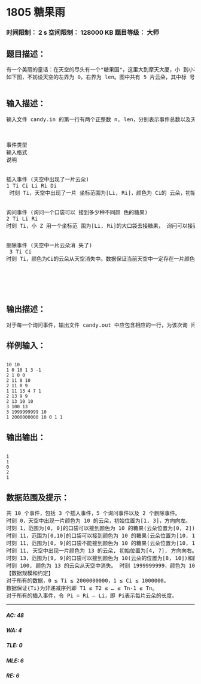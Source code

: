 # 1805 糖果雨   
### 时间限制： 2 s     空间限制： 128000 KB     题目等级： 大师  
## 题目描述：  

<pre>
有一个美丽的童话：在天空的尽头有一个"糖果国"，这里大到摩天大厦，小 到小花小草都是用糖果建造而成的。更加神奇的是，天空中飘满了五颜六色的糖 果云，很快糖果雨密密麻麻从天而落，红色的是草莓糖，黄色的是柠檬糖，绿色 的是薄荷糖，黑色的是巧克力糖……这时糖果国的小朋友们便会拿出大大小小的 口袋来接天空中落下的糖果，拿回去与朋友们一起分享。 对糖果情有独钟的小 Z 憧憬着能够来到这样一个童话的国度。所谓日有所 思，夜有所梦，这天晚上小 Z 梦见自己来到了"糖果国"。他惊喜地发现，任何时 候天空中所有的云朵颜色都不相同，不同颜色的云朵在不断地落下相应颜色的糖 果。更加有趣的是所有的云朵都在做着匀速往返运动，不妨想象天空是有边界的， 而所有的云朵恰好在两个边界之间做着往返运动。每一个单位时间云朵向左或向 右运动一个单位，当云朵的左界碰到天空的左界，它会改变方向向右运动；当云 朵完全移出了天空的右界，它会改变方向向左运动。 我们不妨把天空想象为一个平面直角坐标系，而云朵则抽象为线段(线段可能退化为点)：
如下图，不妨设天空的左界为 0，右界为 len。图中共有 5 片云朵，其中标 号为 1 的云朵恰好改变方向向右运动，标号为 2 的云朵恰好改变方向向左运动。 忽略云朵的纵坐标，它们在运动过程中不会相互影响。 小Z 发现天空中会不断出现一些云朵(某个时刻从某个初始位置开始朝某个 方向运动)，而有的云朵运动到一定时刻就会从天空中消失，而在运动的过程中 糖果在不断地下落。小 Z 决定拿很多口袋来接糖果，口袋容量是无限的，但袋 口大小却是有限的。例如在时刻 T小Z拿一个横坐标范围为[L, R]的口袋来接糖 果，如果[L, R]存在一个位置 x，该位置有某种颜色的糖果落下，则认为该口袋可 接到此种颜色的糖果。极端情况下，袋口区间可能是一个点，譬如[0,0]、[1,1]，但仍然可以接到相应位置的糖果。通常可以接到的糖果总数会很大，因而小 Z 想知道每一次(即拿出口袋的一瞬间)他的口袋可以接到多少种不同颜色的糖果。 糖果下落的时间忽略不计。

</pre>
  
  
## 输入描述：  

<pre>
输入文件 candy.in 的第一行有两个正整数 n, len，分别表示事件总数以及天空 的“边界”。 接下来 n 行每行描述一个事件，所有的事件按照输入顺序依次发生。每行的 第一个数 k（k = 1，2，3）分别表示事件的类型，分别对应三种事件：插入事件， 询问事件以及删除事件。输入格式如下：



事件类型
输入格式
说明


插入事件 (天空中出现了一片云朵)
1 Ti Ci Li Ri Di
 时刻 Ti，天空中出现了一片 坐标范围为[Li, Ri]，颜色为 Ci的 云朵，初始的时候云朵运动方向 为向左(Di = -1)或向右(Di = 1)。 满足 0 ≤ Li ≤ Ri ≤ len，Di = -1 或 1。数据保证任何时刻空中不 会出现两片颜色相同的云朵。


询问事件 (询问一个口袋可以 接到多少种不同颜 色的糖果) 
2 Ti Li Ri
时刻 Ti，小 Z 用一个坐标范 围为[Li, Ri]的大口袋去接糖果， 询问可以接到多少种不同的糖 果。满足 0 ≤ Li ≤ Ri ≤ len。


删除事件 (天空中一片云朵消 失了) 
 3 Ti Ci
时刻 Ti，颜色为Ci的云朵从天空消失中。数据保证当前天空中一定存在一片颜色为Ci的云 朵。



  
      
</pre>
  
  
## 输出描述：  

<pre>
对于每一个询问事件，输出文件 candy.out 中应包含相应的一行，为该次询 问的答案，即口袋可以接到多少种不同的糖果。
</pre>
  
  
## 样例输入：  

<pre><code>
10 10
1 0 10 1 3 -1
2 1 0 0
2 11 0 10
2 11 0 9
1 11 13 4 7 1
2 13 9 9
2 13 10 10
3 100 13
3 1999999999 10
1 2000000000 10 0 1 1
</code></pre>
  
  
## 输出输出：  

<pre><code>
1
1
0
2
1
</code></pre>
  
  
## 数据范围及提示：  

<pre>
共 10 个事件，包括 3 个插入事件，5 个询问事件以及 2 个删除事件。
时刻 0，天空中出现一片颜色为 10 的云朵，初始位置为[1, 3]，方向向左。
时刻 1，范围为[0, 0]的口袋可以接到颜色为 10 的糖果(云朵位置为[0, 2])。
时刻 11，范围为[0,10]的口袋可以接到颜色为 10 的糖果(云朵位置为[10, 12])。
时刻 11，范围为[0, 9]的口袋不能接到颜色为 10 的糖果(云朵位置为[10, 12])。
时刻 11, 天空中出现一片颜色为 13 的云朵, 初始位置为[4, 7], 方向向右。
时刻 13，范围为[9, 9]的口袋可以接到颜色为 10(云朵的位置为[8, 10])和颜色 为 13(云朵的位置为[6, 9])两种不同的糖果。 时刻 13，范围为[10, 10]的口袋仅仅可以接到颜色为 10 的一种糖果(云朵的位 置为[8, 10])，而不可以接到颜色为 13 的糖果(云朵的位置为[6, 9]),。
时刻 100, 颜色为 13 的云朵从天空中消失。 时刻 1999999999，颜色为 10 的云朵从天空中消失。 时刻 2000000000，天空中又出现一片颜色为 10 的云朵，初始位置为[0, 1]， 方向向右。
【数据规模和约定】   
对于所有的数据，0 ≤ Ti ≤ 2000000000，1 ≤ Ci ≤ 1000000。
数据保证{Ti}为非递减序列即 T1 ≤ T2 ≤ … ≤ Tn-1 ≤ Tn。
对于所有的插入事件，令 Pi = Ri – Li，即 Pi表示每片云朵的长度。
</pre>
  
  
***  

##### AC: 48  
##### WA: 4  
##### TLE: 0  
##### MLE: 6  
##### RE: 6  

